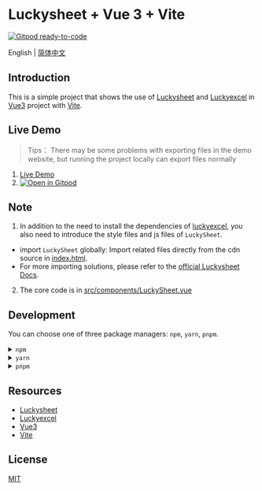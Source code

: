 # Luckysheet + Vue 3 + Vite

  [![Gitpod ready-to-code](https://img.shields.io/badge/Gitpod-ready--to--code-blue?logo=gitpod)](https://gitpod.io/#https://github.com/hjwforever/luckysheet-vue3-vite)

English | [简体中文](./README-zh.md)

## Introduction
This is a simple project that shows the use of [Luckysheet](https://github.com/mengshukeji/Luckysheet/) and [Luckyexcel](https://github.com/mengshukeji/Luckyexcel) in [Vue3](https://vuejs.org/) project with [Vite](https://vitejs.dev/).

## Live Demo
> Tips： There may be some problems with exporting files in the demo website, but running the project locally can export files normally
  1. [Live Demo](https://luckysheet.vercel.app/)
  2. [![Open in Gitpod](https://gitpod.io/button/open-in-gitpod.svg)](https://gitpod.io/#https://github.com/hjwforever/luckysheet-vue3-vite)

## Note
  1. In addition to the need to install the dependencies of [luckyexcel](https://www.npmjs.com/package/luckyexcel), you also need to introduce the style files and js files of `LuckySheet`.
   - import `LuckySheet` globally: Import related files directly from the cdn source in [index.html](./index.html).
   - For more importing solutions, please refer to the [official Luckysheet Docs](https://dream-num.github.io/LuckysheetDocs/guide/#guide).
  2. The core code is in [src/components/LuckySheet.vue](./src/components/LuckySheet.vue)

## Development
  You can choose one of three package managers: `npm`, `yarn`, `pnpm`.

<details>
  <summary><code>npm</code></summary>

  <h5>Installation</h5>
  <pre><code>
  npm install
  </code></pre>
  <h5>Run</h5>
  <pre><code>
  npm run dev
  </code></pre>
  <h5>Build</h5>
  <pre><code>
  npm run build
  </code></pre>
</details>

<details>
  <summary><code>yarn</code></summary>

  <h5>Installation</h5>
  <pre><code>
  yarn install
  </code></pre>
  <h5>Run</h5>
  <pre><code>
  yarn run dev
  </code></pre>
  <h5>Build</h5>
  <pre><code>
  yarn run build
  </code></pre>
</details>

<details>
  <summary><code>pnpm</code></summary>

  <h5>Installation</h5>
  <pre><code>
  pnpm install
  </code></pre>
  <h5>Run</h5>
  <pre><code>
  pnpm run dev
  </code></pre>
  <h5>Build</h5>
  <pre><code>
  pnpm run build
  </code></pre>
</details>

## Resources
- [Luckysheet](https://github.com/mengshukeji/Luckysheet)
- [Luckyexcel](https://github.com/mengshukeji/Luckyexcel)
- [Vue3](https://vuejs.org/)
- [Vite](https://vitejs.dev/)

## License
[MIT](http://opensource.org/licenses/MIT)
